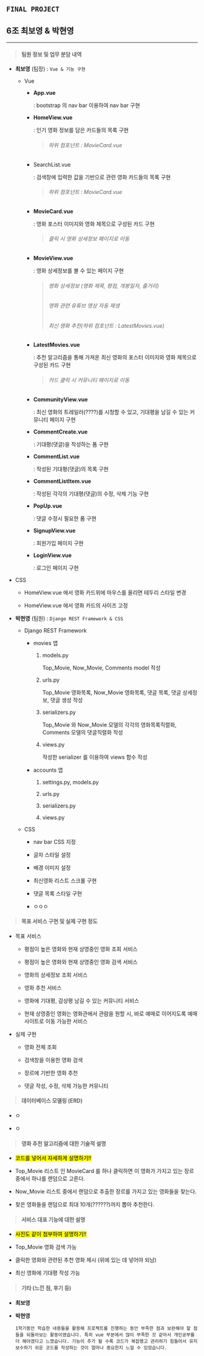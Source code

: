 ## `FINAL PROJECT`

## 6조 최보영 & 박현영

---

> #### 팀원 정보 및 업무 분담 내역

- **최보영** (팀장) : `Vue & 기능 구현`
  
  - Vue
    
    - **App.vue**
      
      : bootstrap 의 nav bar 이용하여 nav bar 구현
    
    - **HomeView.vue**
      
      : 인기 영화 정보를 담은 카드들의 목록 구현
      
      > ###### 하위 컴포넌트 : MovieCard.vue
    
    - SearchList.vue
      
      : 검색창에 입력한 값을 기반으로 관련 영화 카드들의 목록 구현
      
      > ###### 하위 컴포넌트 : MovieCard.vue
    
    - **MovieCard.vue**
      
      : 영화 포스터 이미지와 영화 제목으로 구성된 카드 구현
      
      > ###### 클릭 시 영화 상세정보 페이지로 이동
    
    - **MovieView.vue**
      
      : 영화 상세정보를 볼 수 있는 페이지 구현
      
      > ###### 영화 상세정보 (영화 제목, 평점, 개봉일자, 줄거리)
      > 
      > ###### 영화 관련 유튜브 영상 자동 재생
      > 
      > ###### 최신 영화 추천(하위 컴포넌트 : LatestMovies.vue)
    
    - **LatestMovies.vue**
      
      : 추천 알고리즘을 통해 가져온 최신 영화의 포스터 이미지와 영화 제목으로 구성된 카드 구현
      
      > ###### 카드 클릭 시 커뮤니티 페이지로 이동
    
    - **CommunityView.vue**
      
      : 최신 영화의 트레일러(????)를 시청할 수 있고, 기대평을 남길 수 있는 커뮤니티 페이지 구현
    
    - **CommentCreate.vue**
      
      : 기대평(댓글)을 작성하는 폼 구현
    
    - **CommentList.vue**
      
      : 작성된 기대평(댓글)의 목록 구현
    
    - **CommentListItem.vue**
      
      : 작성된 각각의 기대평(댓글)의 수정, 삭제 기능 구현
    
    - **PopUp.vue**
      
      : 댓글 수정시 필요한 폼 구현
    
    - **SignupView.vue**
      
      : 회원가입 페이지 구현
    
    - **LoginView.vue**
      
      : 로그인 페이지 구현

- CSS
  
  - HomeView.vue 에서 영화 카드위에 마우스를 올리면 테두리 스타일 변경
  
  - HomeView.vue 에서 영화 카드의 사이즈 고정 

- **박현영** (팀원) : `Django REST Framework & CSS` 
  
  - Django REST Framework
    
    - movies 앱
      
      1. models.py
         
         Top_Movie, Now_Movie, Comments model 작성
      
      2. urls.py
         
         Top_Movie 영화목록, Now_Movie 영화목록, 댓글 목록, 댓글 상세정보, 댓글 생성 작성
      
      3. serializers.py
         
         Top_Movie 와 Now_Movie 모델의 각각의 영화목록직렬화, Comments 모델의 댓글직렬화 작성
      
      4. views.py
         
         작성한 serializer 를 이용하여 views 함수 작성
    
    - accounts 앱
      
      1. settings.py, models.py
      
      2. urls.py
      
      3. serializers.py
      
      4. views.py
  
  - CSS
    
    - nav  bar CSS 지정
    
    - 글자 스타일 설정
    
    - 배경 이미지 설정
    
    - 최신영화 리스트 스크롤 구현
    
    - 댓글 목록 스타일 구현
    
    - ㅇㅇㅇ

> #### 목표 서비스 구현 및 실제 구현 정도

- 목표 서비스
  
  - 평점이 높은 영화와 현재 상영중인 영화 조회 서비스
  
  - 평점이 높은 영화와 현재 상영중인 영화 검색 서비스
  
  - 영화의 상세정보 조회 서비스
  
  - 영화 추천 서비스
  
  - 영화에 기대평, 감상평 남길 수 있는 커뮤니티 서비스
  
  - 현재 상영중인 영화는 영화관에서 관람을 원할 시, 바로 예매로 이어지도록 예매 사이트로 이동 가능한 서비스

- 실제 구현
  
  - 영화 전체 조회
  
  - 검색창을 이용한 영화 검색
  
  - 장르에 기반한 영화 추천 
  
  - 댓글 작성, 수정, 삭제 가능한 커뮤니티

> #### 데이터베이스 모델링 (ERD)

- ㅇ

- ㅇ

> #### 영화 추천 알고리즘에 대한 기술적 설명

- <mark>코드를 넣어서 자세하게 설명하기!!</mark>

- Top_Movie 리스트 인 MovieCard 를 하나 클릭하면 이 영화가 가지고 있는 장르 중에서 하나를  랜덤으로 고른다.

- Now_Movie 리스트 중에서 랜덤으로 추출한 장르를 가지고 있는 영화들을 찾는다.

- 찾은 영화들을 랜덤으로 최대 10개(??????)까지 뽑아 추천한다.

> #### 서비스 대표 기능에 대한 설명

- <mark>사진도 같이 첨부하여 설명하기!!</mark>

- Top_Movie 영화 검색 가능

- 클릭한 영화와 관련된 추천 영화 제시 (위에 있는 데 넣어야 되남)

- 최신 영화에 기대평 작성 가능

> #### 기타 (느낀 점, 후기 등)

- **최보영**

- **박현영**
  
  `1학기동안 학습한 내용들을 활용해 프로젝트를 진행하는 동안 부족한 점과 보완해야 할 점들을 되돌아보는 활동이였습니다. 특히 vue 부분에서 많이 부족한 것 같아서 개인공부를 더 해야겠다고 느꼈습니다. 기능이 추가 될 수록 코드가 복잡했고 관리하기 힘들어서 유지 보수하기 쉬운 코드를 작성하는 것이 얼마나 중요한지 느낄 수 있었습니다.`
